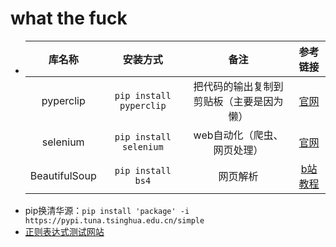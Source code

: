 # what the fuck
- |库名称|安装方式|备注|参考链接|
  |:-:|:-:|:-:|:-:|
  |pyperclip|`pip install pyperclip`|把代码的输出复制到剪贴板（主要是因为懒）|[官网](https://pypi.org/project/pyperclip/)|
  |selenium|`pip install selenium`|web自动化（爬虫、网页处理）|[官网](https://www.selenium.dev/zh-cn/documentation/webdriver/getting_started/)|
  |BeautifulSoup|`pip install bs4`|网页解析|[b站教程](https://www.bilibili.com/video/BV1bL4y1V7q1?p=29)|
- pip换清华源：`pip install 'package' -i https://pypi.tuna.tsinghua.edu.cn/simple`
- [正则表达式测试网站](https://www.whatsmyip.org/regular-expression-tester/)